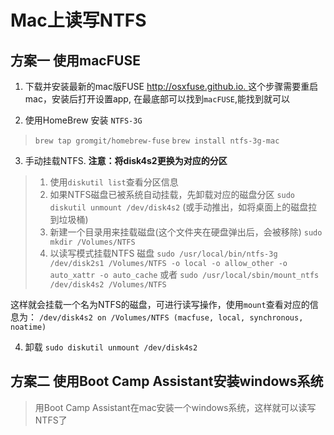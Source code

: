 # Mac上读写NTFS


## 方案一 使用macFUSE
1. 下载并安装最新的mac版FUSE [http://osxfuse.github.io. ](http://osxfuse.github.io)
这个步骤需要重启mac，安装后打开设置app, 在最底部可以找到`macFUSE`,能找到就可以

2. 使用HomeBrew 安装 `NTFS-3G`
>`brew tap gromgit/homebrew-fuse`
`brew install ntfs-3g-mac`

3. 手动挂载NTFS. **注意：将disk4s2更换为对应的分区**
> 1. 使用`diskutil list`查看分区信息
> 2. 如果NTFS磁盘已被系统自动挂载，先卸载对应的磁盘分区
> `sudo diskutil unmount /dev/disk4s2`	(或手动推出，如将桌面上的磁盘拉到垃圾桶)
> 3. 新建一个目录用来挂载磁盘(这个文件夹在硬盘弹出后，会被移除)
> `sudo mkdir /Volumes/NTFS`
> 4. 以读写模式挂载NTFS 磁盘
> `sudo /usr/local/bin/ntfs-3g /dev/disk2s1 /Volumes/NTFS -o local -o allow_other -o auto_xattr -o auto_cache`
> 或者 `sudo /usr/local/sbin/mount_ntfs /dev/disk4s2 /Volumes/NTFS`

这样就会挂载一个名为NTFS的磁盘，可进行读写操作，使用`mount`查看对应的信息为：
`/dev/disk4s2 on /Volumes/NTFS (macfuse, local, synchronous, noatime)`

4. 卸载
`sudo diskutil unmount /dev/disk4s2`

## 方案二 使用Boot Camp Assistant安装windows系统
> 用Boot Camp Assistant在mac安装一个windows系统，这样就可以读写NTFS了
